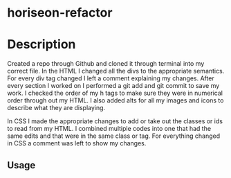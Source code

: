 # horiseon-refactor

# Description
Created a repo through Github and cloned it through terminal into my correct file. In the HTML I changed all the divs to the appropriate semantics. For every div tag changed I left a comment explaining my changes. After every section I worked on I performed a git add and git commit to save my work. I checked the order of my h tags to make sure they were in numerical order through out my HTML. I also added alts for all my images and icons to describe what they are displaying.

In CSS I made the appropriate changes to add or take out the classes or ids to read from my HTML. I combined multiple codes into one that had the same edits and that were in the same class or tag. For everything changed in CSS a comment was left to show my changes. 

## Usage
